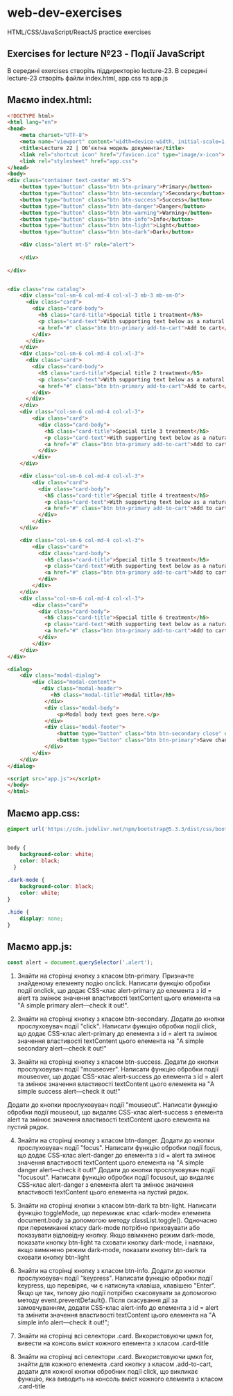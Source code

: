 # web-dev-exercises
HTML/CSS/JavaScript/ReactJS practice exercises
## Exercises for lecture №23 - Події JavaScript


В середині exercises створіть піддиректорію lecture-23. В середині lecture-23 створіть файли index.html, app.css та app.js

## Маємо index.html:
```html
<!DOCTYPE html>
<html lang="en">
<head>
    <meta charset="UTF-8">
    <meta name="viewport" content="width=device-width, initial-scale=1.0">
    <title>Lecture 22 | Об’єктна модель документа</title>
    <link rel="shortcut icon" href="/favicon.ico" type="image/x-icon">
    <link rel="stylesheet" href="app.css">
</head>
<body>
<div class="container text-center mt-5">
    <button type="button" class="btn btn-primary">Primary</button>
    <button type="button" class="btn btn-secondary">Secondary</button>
    <button type="button" class="btn btn-success">Success</button>
    <button type="button" class="btn btn-danger">Danger</button>
    <button type="button" class="btn btn-warning">Warning</button>
    <button type="button" class="btn btn-info">Info</button>
    <button type="button" class="btn btn-light">Light</button>
    <button type="button" class="btn btn-dark">Dark</button>

    <div class="alert mt-5" role="alert">
        
    </div>
      
</div>


<div class="row catalog">
    <div class="col-sm-6 col-md-4 col-xl-3 mb-3 mb-sm-0">
      <div class="card">
        <div class="card-body">
          <h5 class="card-title">Special title 1 treatment</h5>
          <p class="card-text">With supporting text below as a natural lead-in to additional content.</p>
          <a href="#" class="btn btn-primary add-to-cart">Add to cart</a>
        </div>
      </div>
    </div>
    <div class="col-sm-6 col-md-4 col-xl-3">
      <div class="card">
        <div class="card-body">
          <h5 class="card-title">Special title 2 treatment</h5>
          <p class="card-text">With supporting text below as a natural lead-in to additional content.</p>
          <a href="#" class="btn btn-primary add-to-cart">Add to cart</a>
        </div>
      </div>
    </div>
    <div class="col-sm-6 col-md-4 col-xl-3">
        <div class="card">
          <div class="card-body">
            <h5 class="card-title">Special title 3 treatment</h5>
            <p class="card-text">With supporting text below as a natural lead-in to additional content.</p>
            <a href="#" class="btn btn-primary add-to-cart">Add to cart</a>
          </div>
        </div>
    </div>

    <div class="col-sm-6 col-md-4 col-xl-3">
        <div class="card">
          <div class="card-body">
            <h5 class="card-title">Special title 4 treatment</h5>
            <p class="card-text">With supporting text below as a natural lead-in to additional content.</p>
            <a href="#" class="btn btn-primary add-to-cart">Add to cart</a>
          </div>
        </div>
    </div>

    <div class="col-sm-6 col-md-4 col-xl-3">
        <div class="card">
          <div class="card-body">
            <h5 class="card-title">Special title 5 treatment</h5>
            <p class="card-text">With supporting text below as a natural lead-in to additional content.</p>
            <a href="#" class="btn btn-primary add-to-cart">Add to cart</a>
          </div>
        </div>
    </div>
    <div class="col-sm-6 col-md-4 col-xl-3">
        <div class="card">
          <div class="card-body">
            <h5 class="card-title">Special title 6 treatment</h5>
            <p class="card-text">With supporting text below as a natural lead-in to additional content.</p>
            <a href="#" class="btn btn-primary add-to-cart">Add to cart</a>
          </div>
        </div>
    </div>
</div>

<dialog>
    <div class="modal-dialog">
        <div class="modal-content">
           <div class="modal-header">
              <h5 class="modal-title">Modal title</h5>
            </div>
            <div class="modal-body">
                <p>Modal body text goes here.</p>
            </div>
            <div class="modal-footer">
                <button type="button" class="btn btn-secondary close" data-bs-dismiss="modal">Close</button>
                <button type="button" class="btn btn-primary">Save changes</button>
            </div>
        </div>
    </div>
</dialog>

<script src="app.js"></script>
</body>
</html>

```

## Маємо app.css:
```css
@import url('https://cdn.jsdelivr.net/npm/bootstrap@5.3.3/dist/css/bootstrap.min.css');


body {
    background-color: white;
    color: black;
  }
  
.dark-mode {
    background-color: black;
    color: white;
}

.hide {
    display: none;
}
```

## Маємо app.js:
```js
const alert = document.querySelector('.alert');

```


1. Знайти на сторінці кнопку з класом btn-primary. Призначте знайденому елементу подію onclick. Написати функцію обробки події onclick, що додає CSS-клас alert-primary до елемента з id = alert та змінює значення властивості textContent цього елемента на "A simple primary alert—check it out!".

2. Знайти на сторінці кнопку з класом btn-secondary. Додати до кнопки прослуховувач події "click". Написати функцію обробки події click, що додає CSS-клас alert-primary до елемента з id = alert та змінює значення властивості textContent цього елемента на "A simple secondary alert—check it out!"

3. Знайти на сторінці кнопку з класом btn-success. Додати до кнопки прослуховувач події "mouseover". Написати функцію обробки події mouseover, що додає CSS-клас alert-success до елемента з id = alert та змінює значення властивості textContent цього елемента на "A simple success alert—check it out!"

Додати до кнопки прослуховувач події "mouseout". Написати функцію обробки події mouseout, що видаляє CSS-клас alert-success з елемента alert та змінює значення властивості textContent цього елемента на пустий рядок.

4. Знайти на сторінці кнопку з класом btn-danger. Додати до кнопки прослуховувач події "focus". Написати функцію обробки події focus, що додає CSS-клас alert-danger до елемента з id = alert та змінює значення властивості textContent цього елемента на "A simple danger alert—check it out!"
Додати до кнопки прослуховувач події "focusout". Написати функцію обробки події focusout, що видаляє CSS-клас alert-danger з елемента alert та змінює значення властивості textContent цього елемента на пустий рядок.


5. Знайти на сторінці кнопки з класом btn-dark та btn-light. 
Написати функцію toggleMode, що перемикає клас «dark-mode» елемента document.body за допомогою методу classList.toggle(). Одночасно при перемиканні класу dark-mode потрібно приховувати або показувати відповідну кнопку. Якщо ввімкнено режим dark-mode, показати кнопку btn-light та сховати кнопку dark-mode, і навпаки, якщо вимкнено режим  dark-mode, показати кнопку btn-dark та сховати кнопку btn-light  


6. Знайти на сторінці кнопку з класом btn-info. Додати до кнопки прослуховувач події "keypress". Написати функцію обробки події keypress, що перевіряє, чи є натиснута клавіша, клавішею "Enter". Якщо це так, типову дію події потрібно скасовувати за допомогою методу event.preventDefault(). Після скасування дії за замовчуванням, додати CSS-клас alert-info до елемента з id = alert та змінити значення властивості textContent цього елемента на "A simple info alert—check it out!";


7. Знайти на сторінці всі селектори .card. Використовуючи цмкл for, вивести на консоль вміст кожного елемента з класом .card-title

8. Знайти на сторінці всі селектори .card. Використовуючи цмкл for, знайти для кожного елемента .card кнопку з класом .add-to-cart, додати для кожної кнопки обробник події click, що викликає функцію, яка виводить на консоль вміст кожного елемента з класом .card-title

